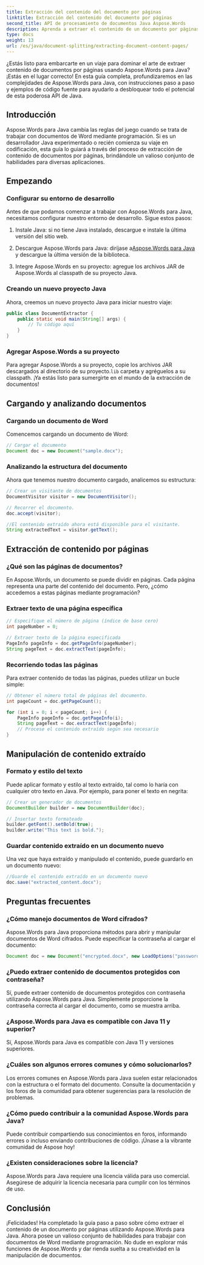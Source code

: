 ```yaml
---
title: Extracción del contenido del documento por páginas
linktitle: Extracción del contenido del documento por páginas
second_title: API de procesamiento de documentos Java Aspose.Words
description: Aprenda a extraer el contenido de un documento por páginas utilizando Aspose.Words para Java. Esta guía paso a paso con código fuente te convertirá en un experto en poco tiempo.
type: docs
weight: 13
url: /es/java/document-splitting/extracting-document-content-pages/
---
```


¿Estás listo para embarcarte en un viaje para dominar el arte de extraer contenido de documentos por páginas usando Aspose.Words para Java? ¡Estás en el lugar correcto! En esta guía completa, profundizaremos en las complejidades de Aspose.Words para Java, con instrucciones paso a paso y ejemplos de código fuente para ayudarlo a desbloquear todo el potencial de esta poderosa API de Java.

## Introducción

Aspose.Words para Java cambia las reglas del juego cuando se trata de trabajar con documentos de Word mediante programación. Si es un desarrollador Java experimentado o recién comienza su viaje en codificación, esta guía lo guiará a través del proceso de extracción de contenido de documentos por páginas, brindándole un valioso conjunto de habilidades para diversas aplicaciones.

## Empezando

### Configurar su entorno de desarrollo

Antes de que podamos comenzar a trabajar con Aspose.Words para Java, necesitamos configurar nuestro entorno de desarrollo. Sigue estos pasos:

1. Instale Java: si no tiene Java instalado, descargue e instale la última versión del sitio web.

2.  Descargue Aspose.Words para Java: diríjase a[Aspose.Words para Java](https://releases.aspose.com/words/java/) y descargue la última versión de la biblioteca.

3. Integre Aspose.Words en su proyecto: agregue los archivos JAR de Aspose.Words al classpath de su proyecto Java.

### Creando un nuevo proyecto Java

Ahora, creemos un nuevo proyecto Java para iniciar nuestro viaje:

```java
public class DocumentExtractor {
    public static void main(String[] args) {
        // Tu código aquí
    }
}
```

### Agregar Aspose.Words a su proyecto

 Para agregar Aspose.Words a su proyecto, copie los archivos JAR descargados al directorio de su proyecto.`lib` carpeta y agréguelos a su classpath. ¡Ya estás listo para sumergirte en el mundo de la extracción de documentos!

## Cargando y analizando documentos

### Cargando un documento de Word

Comencemos cargando un documento de Word:

```java
// Cargar el documento
Document doc = new Document("sample.docx");
```

### Analizando la estructura del documento

Ahora que tenemos nuestro documento cargado, analicemos su estructura:

```java
// Crear un visitante de documentos
DocumentVisitor visitor = new DocumentVisitor();

// Recorrer el documento.
doc.accept(visitor);

//El contenido extraído ahora está disponible para el visitante.
String extractedText = visitor.getText();
```

## Extracción de contenido por páginas

### ¿Qué son las páginas de documentos?

En Aspose.Words, un documento se puede dividir en páginas. Cada página representa una parte del contenido del documento. Pero, ¿cómo accedemos a estas páginas mediante programación?

### Extraer texto de una página específica

```java
// Especifique el número de página (índice de base cero)
int pageNumber = 0;

// Extraer texto de la página especificada
PageInfo pageInfo = doc.getPageInfo(pageNumber);
String pageText = doc.extractText(pageInfo);
```

### Recorriendo todas las páginas

Para extraer contenido de todas las páginas, puedes utilizar un bucle simple:

```java
// Obtener el número total de páginas del documento.
int pageCount = doc.getPageCount();

for (int i = 0; i < pageCount; i++) {
    PageInfo pageInfo = doc.getPageInfo(i);
    String pageText = doc.extractText(pageInfo);
    // Procese el contenido extraído según sea necesario
}
```

## Manipulación de contenido extraído

### Formato y estilo del texto

Puede aplicar formato y estilo al texto extraído, tal como lo haría con cualquier otro texto en Java. Por ejemplo, para poner el texto en negrita:

```java
// Crear un generador de documentos
DocumentBuilder builder = new DocumentBuilder(doc);

// Insertar texto formateado
builder.getFont().setBold(true);
builder.write("This text is bold.");
```

### Guardar contenido extraído en un documento nuevo

Una vez que haya extraído y manipulado el contenido, puede guardarlo en un documento nuevo:

```java
//Guarde el contenido extraído en un documento nuevo
doc.save("extracted_content.docx");
```

## Preguntas frecuentes

### ¿Cómo manejo documentos de Word cifrados?

Aspose.Words para Java proporciona métodos para abrir y manipular documentos de Word cifrados. Puede especificar la contraseña al cargar el documento:

```java
Document doc = new Document("encrypted.docx", new LoadOptions("password"));
```

### ¿Puedo extraer contenido de documentos protegidos con contraseña?

Sí, puede extraer contenido de documentos protegidos con contraseña utilizando Aspose.Words para Java. Simplemente proporcione la contraseña correcta al cargar el documento, como se muestra arriba.

### ¿Aspose.Words para Java es compatible con Java 11 y superior?

Sí, Aspose.Words para Java es compatible con Java 11 y versiones superiores.

### ¿Cuáles son algunos errores comunes y cómo solucionarlos?

Los errores comunes en Aspose.Words para Java suelen estar relacionados con la estructura o el formato del documento. Consulte la documentación y los foros de la comunidad para obtener sugerencias para la resolución de problemas.

### ¿Cómo puedo contribuir a la comunidad Aspose.Words para Java?

Puede contribuir compartiendo sus conocimientos en foros, informando errores o incluso enviando contribuciones de código. ¡Únase a la vibrante comunidad de Aspose hoy!

### ¿Existen consideraciones sobre la licencia?

Aspose.Words para Java requiere una licencia válida para uso comercial. Asegúrese de adquirir la licencia necesaria para cumplir con los términos de uso.

## Conclusión

¡Felicidades! Ha completado la guía paso a paso sobre cómo extraer el contenido de un documento por páginas utilizando Aspose.Words para Java. Ahora posee un valioso conjunto de habilidades para trabajar con documentos de Word mediante programación. No dude en explorar más funciones de Aspose.Words y dar rienda suelta a su creatividad en la manipulación de documentos.